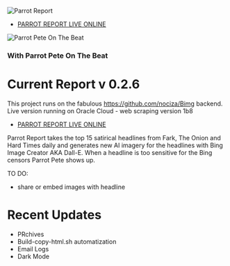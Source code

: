 ![Parrot Report](https://c1t1zen.com/PR/PARROT_REPORT2_D.png)

* [PARROT REPORT LIVE ONLINE](https://c1t1zen.com/PR/)

![Parrot Pete On The Beat](https://c1t1zen.com/PR/PARROT_NEWS.jpg)

### With Parrot Pete On The Beat

# **Current Report v 0.2.6**

This project runs on the fabulous https://github.com/nociza/Bimg backend.
Live version running on Oracle Cloud - web scraping version 1b8

* [PARROT REPORT LIVE ONLINE](https://c1t1zen.com/PR/)

Parrot Report takes the top 15 satirical headlines from Fark, The Onion and Hard Times daily and generates new AI imagery for the headlines with Bing Image Creator AKA Dall-E.
When a headline is too sensitive for the Bing censors Parrot Pete shows up.

TO DO:

* share or embed images with headline

# Recent Updates

* PRchives
* Build-copy-html.sh automatization
* Email Logs
* Dark Mode
